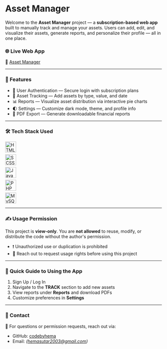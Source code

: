 # Asset Manager

Welcome to the **Asset Manager** project — a **subscription-based web app** built to manually track and manage your assets. Users can add, edit, and visualize their assets, generate reports, and personalize their profile — all in one place.

### 🌐 Live Web App  
🔗 [Asset Manager](http://assetmanager.infinityfreeapp.com/)

---

### 🚀 Features

- 🔐 User Authentication — Secure login with subscription plans  
- 💼 Asset Tracking — Add assets by type, value, and date  
- 📊 Reports — Visualize asset distribution via interactive pie charts  
- 🌓 Settings — Customize dark mode, theme, and profile info  
- 📄 PDF Export — Generate downloadable financial reports  

---

### 🛠️ Tech Stack Used

<p align="left">
  <img src="https://cdn.jsdelivr.net/gh/devicons/devicon/icons/html5/html5-original.svg" alt="HTML5" width="35" style="margin-bottom: 6px;"/><br>
  <img src="https://cdn.jsdelivr.net/gh/devicons/devicon/icons/sass/sass-original.svg" alt="SCSS" width="35" style="margin-bottom: 6px;"/><br>
  <img src="https://cdn.jsdelivr.net/gh/devicons/devicon/icons/javascript/javascript-original.svg" alt="JavaScript" width="35" style="margin-bottom: 6px;"/><br>
  <img src="https://cdn.jsdelivr.net/gh/devicons/devicon/icons/php/php-original.svg" alt="PHP" width="35" style="margin-bottom: 6px;"/><br>
  <img src="https://cdn.jsdelivr.net/gh/devicons/devicon/icons/mysql/mysql-original.svg" alt="MySQL" width="35"/>
</p>

---

### ✍️ Usage Permission

This project is **view-only**. You are **not allowed** to reuse, modify, or distribute the code without the author's permission.

- ❗ Unauthorized use or duplication is prohibited  
- 📩 Reach out to request usage rights before using this project  

---

### 🧭 Quick Guide to Using the App

1. Sign Up / Log In  
2. Navigate to the **TRACK** section to add new assets  
3. View reports under **Reports** and download PDFs  
4. Customize preferences in **Settings**  

---

### 🙋 Contact

📧 For questions or permission requests, reach out via:  
- GitHub: [codebyhema](https://github.com/codebyhema)  
- Email: *(hemasutar2003@gmail.com)*

